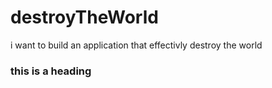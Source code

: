 # destroyTheWorld
i want to build an application that effectivly destroy the world

### this is a heading
